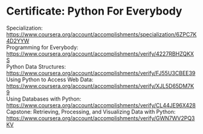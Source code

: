 # Certificate: Python For Everybody
Specialization: https://www.coursera.org/account/accomplishments/specialization/6ZPC7K4D2YYW  
Programming for Everybody: https://www.coursera.org/account/accomplishments/verify/4227RBHZQKXS  
Python Data Structures: https://www.coursera.org/account/accomplishments/verify/FJ55U3CBEE39  
Using Python to Access Web Data: https://www.coursera.org/account/accomplishments/verify/XJL5D65DM7K9  
Using Databases with Python: https://www.coursera.org/account/accomplishments/verify/CL44JE96X428  
Capstone: Retrieving, Processing, and Visualizing Data with Python: https://www.coursera.org/account/accomplishments/verify/GWN7WV2PQ3KV  
